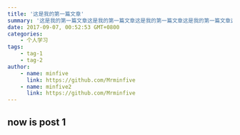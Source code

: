 ```yaml
---
title: '这是我的第一篇文章'
summary: '这是我的第一篇文章这是我的第一篇文章这是我的第一篇文章这是我的第一篇文章这是我的第一篇文章这是我的第'
date: 2017-09-07, 00:52:53 GMT+0800
categories:
    - 个人学习
tags:
    - tag-1
    - tag-2
author:
    - name: minfive
      link: https://github.com/Mrminfive
    - name: minfive2
      link: https://github.com/Mrminfive
---
```


## now is post 1
